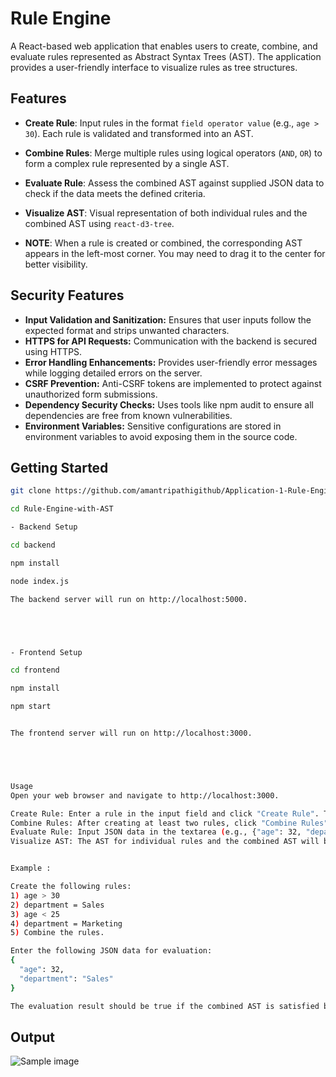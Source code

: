 # Rule Engine

A React-based web application that enables users to create, combine, and evaluate rules represented as Abstract Syntax Trees (AST). The application provides a user-friendly interface to visualize rules as tree structures.

## Features

- **Create Rule**: Input rules in the format `field operator value` (e.g., `age > 30`). Each rule is validated and transformed into an AST.
- **Combine Rules**: Merge multiple rules using logical operators (`AND`, `OR`) to form a complex rule represented by a single AST.
- **Evaluate Rule**: Assess the combined AST against supplied JSON data to check if the data meets the defined criteria.
- **Visualize AST**: Visual representation of both individual rules and the combined AST using `react-d3-tree`.

- **NOTE**: When a rule is created or combined, the corresponding AST appears in the left-most corner. You may need to drag it to the center for better visibility.

## Security Features
- **Input Validation and Sanitization:** Ensures that user inputs follow the expected format and strips unwanted characters.
- **HTTPS for API Requests:** Communication with the backend is secured using HTTPS.
- **Error Handling Enhancements:** Provides user-friendly error messages while logging detailed errors on the server.
- **CSRF Prevention:** Anti-CSRF tokens are implemented to protect against unauthorized form submissions.
- **Dependency Security Checks:** Uses tools like npm audit to ensure all dependencies are free from known vulnerabilities.
- **Environment Variables:** Sensitive configurations are stored in environment variables to avoid exposing them in the source code.

## Getting Started

```bash
git clone https://github.com/amantripathigithub/Application-1-Rule-Engine-with-AST.git

cd Rule-Engine-with-AST

- Backend Setup

cd backend

npm install

node index.js

The backend server will run on http://localhost:5000.





- Frontend Setup

cd frontend

npm install

npm start


The frontend server will run on http://localhost:3000.





Usage
Open your web browser and navigate to http://localhost:3000.

Create Rule: Enter a rule in the input field and click "Create Rule". The rule should be in the format field operator value (e.g., age > 30).
Combine Rules: After creating at least two rules, click "Combine Rules" to merge them into a single AST.
Evaluate Rule: Input JSON data in the textarea (e.g., {"age": 32, "department": "Sales"}) and click "Evaluate Rule". The result (true/false) will be displayed based on whether the data meets the combined rule.
Visualize AST: The AST for individual rules and the combined AST will be displayed as tree structures.


Example : 

Create the following rules:
1) age > 30
2) department = Sales
3) age < 25
4) department = Marketing
5) Combine the rules.

Enter the following JSON data for evaluation:
{
  "age": 32,
  "department": "Sales"
}

The evaluation result should be true if the combined AST is satisfied by the provided data.

```

## Output
![Sample image](./sample.jpg)
